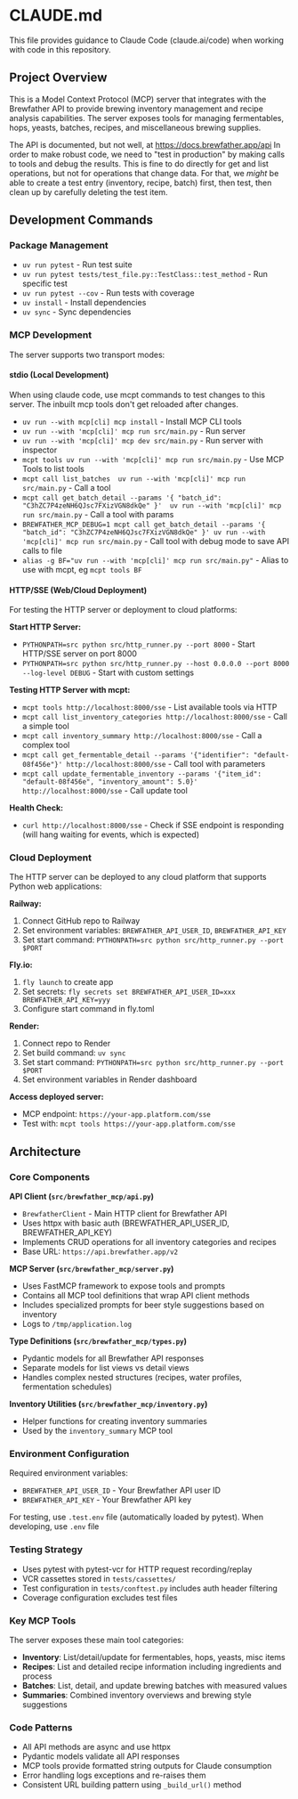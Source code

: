 # CLAUDE.md

This file provides guidance to Claude Code (claude.ai/code) when working with code in this repository.

## Project Overview

This is a Model Context Protocol (MCP) server that integrates with the Brewfather API to provide brewing inventory management and recipe analysis capabilities. The server exposes tools for managing fermentables, hops, yeasts, batches, recipes, and miscellaneous brewing supplies.

The API is documented, but not well, at https://docs.brewfather.app/api
In order to make robust code, we need to "test in production" by making calls to tools and debug the results. This is fine to do directly for get and list operations, but not for operations that change data. For that, we _might_ be able to create a test entry (inventory, recipe, batch) first, then test, then clean up by carefully deleting the test item.

## Development Commands

### Package Management
- `uv run pytest` - Run test suite
- `uv run pytest tests/test_file.py::TestClass::test_method` - Run specific test
- `uv run pytest --cov` - Run tests with coverage
- `uv install` - Install dependencies
- `uv sync` - Sync dependencies

### MCP Development

The server supports two transport modes:

#### stdio (Local Development)
When using claude code, use mcpt commands to test changes to this server. The inbuilt mcp tools don't get reloaded after changes.

- `uv run --with mcp[cli] mcp install` - Install MCP CLI tools
- `uv run --with 'mcp[cli]' mcp run src/main.py` - Run server
- `uv run --with 'mcp[cli]' mcp dev src/main.py` - Run server with inspector
- `mcpt tools uv run --with 'mcp[cli]' mcp run src/main.py` - Use MCP Tools to list tools
- `mcpt call list_batches  uv run --with 'mcp[cli]' mcp run src/main.py` - Call a tool
- `mcpt call get_batch_detail --params '{ "batch_id": "C3hZC7P4zeNH6QJsc7FXizVGN8dkQe" }'  uv run --with 'mcp[cli]' mcp run src/main.py` - Call a tool with params
- `BREWFATHER_MCP_DEBUG=1 mcpt call get_batch_detail --params '{ "batch_id": "C3hZC7P4zeNH6QJsc7FXizVGN8dkQe" }' uv run --with 'mcp[cli]' mcp run src/main.py` - Call tool with debug mode to save API calls to file
- `alias -g BF="uv run --with 'mcp[cli]' mcp run src/main.py"` - Alias to use with mcpt, eg `mcpt tools BF`

#### HTTP/SSE (Web/Cloud Deployment)
For testing the HTTP server or deployment to cloud platforms:

**Start HTTP Server:**
- `PYTHONPATH=src python src/http_runner.py --port 8000` - Start HTTP/SSE server on port 8000
- `PYTHONPATH=src python src/http_runner.py --host 0.0.0.0 --port 8000 --log-level DEBUG` - Start with custom settings

**Testing HTTP Server with mcpt:**
- `mcpt tools http://localhost:8000/sse` - List available tools via HTTP
- `mcpt call list_inventory_categories http://localhost:8000/sse` - Call a simple tool
- `mcpt call inventory_summary http://localhost:8000/sse` - Call a complex tool
- `mcpt call get_fermentable_detail --params '{"identifier": "default-08f456e"}' http://localhost:8000/sse` - Call tool with parameters
- `mcpt call update_fermentable_inventory --params '{"item_id": "default-08f456e", "inventory_amount": 5.0}' http://localhost:8000/sse` - Call update tool

**Health Check:**
- `curl http://localhost:8000/sse` - Check if SSE endpoint is responding (will hang waiting for events, which is expected)

### Cloud Deployment

The HTTP server can be deployed to any cloud platform that supports Python web applications:

**Railway:**
1. Connect GitHub repo to Railway
2. Set environment variables: `BREWFATHER_API_USER_ID`, `BREWFATHER_API_KEY`
3. Set start command: `PYTHONPATH=src python src/http_runner.py --port $PORT`

**Fly.io:**
1. `fly launch` to create app
2. Set secrets: `fly secrets set BREWFATHER_API_USER_ID=xxx BREWFATHER_API_KEY=yyy`
3. Configure start command in fly.toml

**Render:**
1. Connect repo to Render
2. Set build command: `uv sync`
3. Set start command: `PYTHONPATH=src python src/http_runner.py --port $PORT`
4. Set environment variables in Render dashboard

**Access deployed server:**
- MCP endpoint: `https://your-app.platform.com/sse`
- Test with: `mcpt tools https://your-app.platform.com/sse`


## Architecture

### Core Components

**API Client (`src/brewfather_mcp/api.py`)**
- `BrewfatherClient` - Main HTTP client for Brewfather API
- Uses httpx with basic auth (BREWFATHER_API_USER_ID, BREWFATHER_API_KEY)
- Implements CRUD operations for all inventory categories and recipes
- Base URL: `https://api.brewfather.app/v2`

**MCP Server (`src/brewfather_mcp/server.py`)**
- Uses FastMCP framework to expose tools and prompts
- Contains all MCP tool definitions that wrap API client methods
- Includes specialized prompts for beer style suggestions based on inventory
- Logs to `/tmp/application.log`

**Type Definitions (`src/brewfather_mcp/types.py`)**
- Pydantic models for all Brewfather API responses
- Separate models for list views vs detail views
- Handles complex nested structures (recipes, water profiles, fermentation schedules)

**Inventory Utilities (`src/brewfather_mcp/inventory.py`)**
- Helper functions for creating inventory summaries
- Used by the `inventory_summary` MCP tool

### Environment Configuration

Required environment variables:
- `BREWFATHER_API_USER_ID` - Your Brewfather API user ID
- `BREWFATHER_API_KEY` - Your Brewfather API key

For testing, use `.test.env` file (automatically loaded by pytest).
When developing, use `.env` file

### Testing Strategy

- Uses pytest with pytest-vcr for HTTP request recording/replay
- VCR cassettes stored in `tests/cassettes/`
- Test configuration in `tests/conftest.py` includes auth header filtering
- Coverage configuration excludes test files

### Key MCP Tools

The server exposes these main tool categories:
- **Inventory**: List/detail/update for fermentables, hops, yeasts, misc items
- **Recipes**: List and detailed recipe information including ingredients and process
- **Batches**: List, detail, and update brewing batches with measured values
- **Summaries**: Combined inventory overviews and brewing style suggestions

### Code Patterns

- All API methods are async and use httpx
- Pydantic models validate all API responses
- MCP tools provide formatted string outputs for Claude consumption
- Error handling logs exceptions and re-raises them
- Consistent URL building pattern using `_build_url()` method